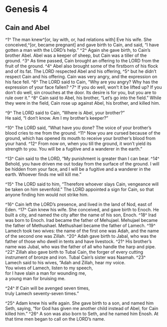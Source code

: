 # Genesis 4

## Cain and Abel

^1^ The man knew^[or, lay with, or, had relations with] Eve his wife. She conceived,^[or, became pregnant] and gave birth to Cain, and said, “I have gotten a man with the LORD’s help.”
^2^ Again she gave birth, to Cain’s brother Abel. Abel was a keeper of sheep, but Cain was a tiller of the ground.
^3^ As time passed, Cain brought an offering to the LORD from the fruit of the ground.
^4^ Abel also brought some of the firstborn of his flock and of its fat. The LORD respected Abel and his offering,
^5^ but he didn’t respect Cain and his offering. Cain was very angry, and the expression on his face fell.
^6^ The LORD said to Cain, “Why are you angry? Why has the expression of your face fallen?
^7^ If you do well, won’t it be lifted up? If you don’t do well, sin crouches at the door. Its desire is for you, but you are to rule over it.”
^8^ Cain said to Abel, his brother, “Let’s go into the field.” While they were in the field, Cain rose up against Abel, his brother, and killed him.

^9^ The LORD said to Cain, “Where is Abel, your brother?”\
He said, “I don’t know. Am I my brother’s keeper?”

^10^ The LORD said, “What have you done? The voice of your brother’s blood cries to me from the ground.
^11^ Now you are cursed because of the ground, which has opened its mouth to receive your brother’s blood from your hand.
^12^ From now on, when you till the ground, it won’t yield its strength to you. You will be a fugitive and a wanderer in the earth.”

^13^ Cain said to the LORD, “My punishment is greater than I can bear.
^14^ Behold, you have driven me out today from the surface of the ground. I will be hidden from your face, and I will be a fugitive and a wanderer in the earth. Whoever finds me will kill me.”

^15^ The LORD said to him, “Therefore whoever slays Cain, vengeance will be taken on him sevenfold.” The LORD appointed a sign for Cain, so that anyone finding him would not strike him.

^16^ Cain left the LORD’s presence, and lived in the land of Nod, east of Eden.
^17^ Cain knew his wife. She conceived, and gave birth to Enoch. He built a city, and named the city after the name of his son, Enoch.
^18^ Irad was born to Enoch. Irad became the father of Mehujael. Mehujael became the father of Methushael. Methushael became the father of Lamech.
^19^ Lamech took two wives: the name of the first one was Adah, and the name of the second one was Zillah.
^20^ Adah gave birth to Jabal, who was the father of those who dwell in tents and have livestock.
^21^ His brother’s name was Jubal, who was the father of all who handle the harp and pipe.
^22^ Zillah also gave birth to Tubal Cain, the forger of every cutting instrument of bronze and iron. Tubal Cain’s sister was Naamah.
^23^ Lamech said to his wives,
“Adah and Zillah, hear my voice.\
You wives of Lamech, listen to my speech,\
for I have slain a man for wounding me,\
a young man for bruising me.

^24^ If Cain will be avenged seven times,\
truly Lamech seventy-seven times.”

^25^ Adam knew his wife again. She gave birth to a son, and named him Seth, saying, “for God has given me another child instead of Abel, for Cain killed him.”
^26^ A son was also born to Seth, and he named him Enosh. At that time men began to call on the LORD’s name.